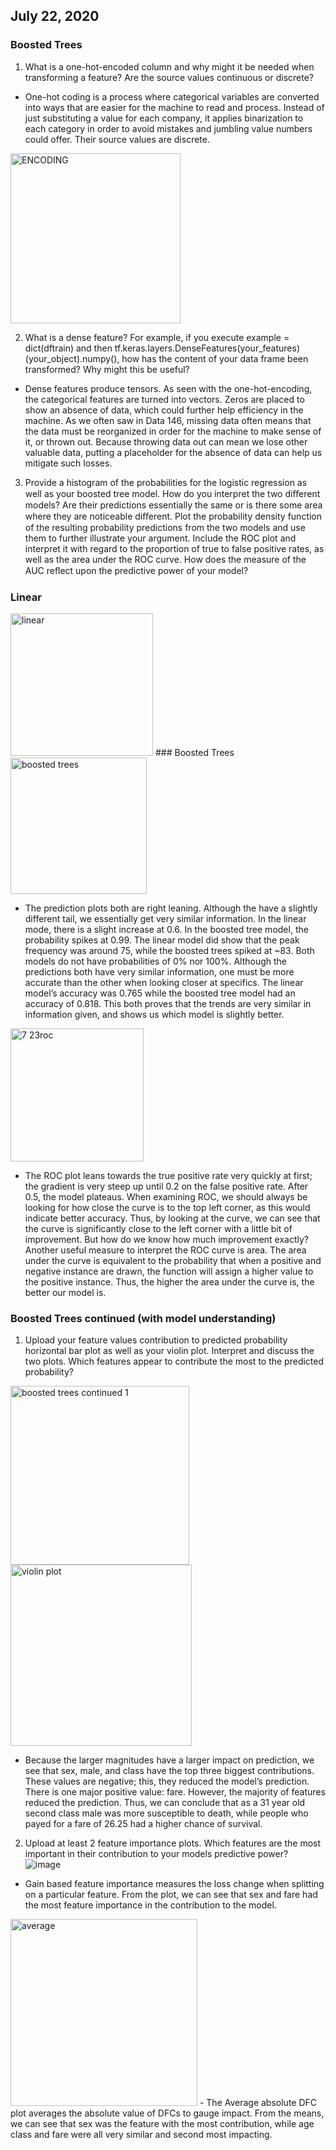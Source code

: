 ## July 22, 2020
### Boosted Trees
1. What is a one-hot-encoded column and why might it be needed when transforming a feature?  Are the source values continuous or discrete? 
  -	One-hot coding is a process where categorical variables are converted into ways that are easier for the machine to read and process. Instead of just substituting a value for each company, it applies binarization to each category in order to avoid mistakes and jumbling value numbers could offer. Their source values are discrete.

<img width="272" alt="ENCODING" src="https://user-images.githubusercontent.com/67920563/88458115-924aac80-ce59-11ea-9516-1dcdca4ccd01.PNG">

2. What is a dense feature?  For example, if you execute example = dict(dftrain) and then tf.keras.layers.DenseFeatures(your_features)(your_object).numpy(), how has the content of your data frame been transformed?  Why might this be useful?
  -	Dense features produce tensors. As seen with the one-hot-encoding, the categorical features are turned into vectors. Zeros are placed to show an absence of data, which could further help efficiency in the machine. As we often saw in Data 146, missing data often means that the data must be reorganized in order for the machine to make sense of it, or thrown out.  Because throwing data out can mean we lose other valuable data, putting a placeholder for the absence of data can help us mitigate such losses.
3. Provide a histogram of the probabilities for the logistic regression as well as your boosted tree model.  How do you interpret the two diﬀerent models?  Are their predictions essentially the same or is there some area where they are noticeable diﬀerent.  Plot the probability density function of the resulting probability predictions from the two models and use them to further illustrate your argument.  Include the ROC plot and interpret it with regard to the proportion of true to false positive rates, as well as the area under the ROC curve.  How does the measure of the AUC reﬂect upon the predictive power of your model?
  ### Linear
  <img width="228" alt="linear" src="https://user-images.githubusercontent.com/67920563/88457927-0be19b00-ce58-11ea-9c3b-0e7def3c7606.PNG">
  ### Boosted Trees
 <img width="218" alt="boosted trees" src="https://user-images.githubusercontent.com/67920563/88457912-fb312500-ce57-11ea-80b8-ee0c20fd3905.PNG">
 
  -	The prediction plots both are right leaning. Although the have a slightly different tail, we essentially get very similar information. In the linear mode, there is a slight increase at 0.6. In the boosted tree model, the probability spikes at 0.99. The linear model did show that the peak frequency was around 75, while the boosted trees spiked at ~83. Both models do not have probabilities of 0% nor 100%. Although the predictions both have very similar information, one must be more accurate than the other when looking closer at specifics. The linear model’s accuracy was 0.765 while the boosted tree model had an accuracy of 0.818. This both proves that the trends are very similar in information given, and shows us which model is slightly better.
<img width="213" alt="7 23roc" src="https://user-images.githubusercontent.com/67920563/88457904-f2405380-ce57-11ea-9cf3-89b51570637b.PNG">

-	The ROC plot leans towards the true positive rate very quickly at first; the gradient is very steep up until 0.2 on the false positive rate. After 0.5, the model plateaus. When examining ROC, we should always be looking for how close the curve is to the top left corner, as this would indicate better accuracy. Thus, by looking at the curve, we can see that the curve is significantly close to the left corner with a little bit of improvement. But how do we know how much improvement exactly? Another useful measure to interpret the ROC curve is area. The area under the curve is equivalent to the probability that when a positive and negative instance are drawn, the function will assign a higher value to the positive instance. Thus, the higher the area under the curve is, the better our model is.
### Boosted Trees continued (with model understanding)
1. Upload your feature values contribution to predicted probability horizontal bar plot as well as your violin plot.  Interpret and discuss the two plots.  Which features appear to contribute the most to the predicted probability?
  <img width="286" alt="boosted trees continued 1" src="https://user-images.githubusercontent.com/67920563/88457909-fb312500-ce57-11ea-9f07-4d2153cc91c5.PNG">
  <img width="290" alt="violin plot" src="https://user-images.githubusercontent.com/67920563/88457931-14d26c80-ce58-11ea-9630-275ec9b06d7a.PNG">
  
  -	Because the larger magnitudes have a larger impact on prediction, we see that sex, male, and class have the top three biggest contributions. These values are negative; this, they reduced the model’s prediction. There is one major positive value: fare. However, the majority of features reduced the prediction. Thus, we can conclude that as a 31 year old second class male was more susceptible to death, while people who payed for a fare of 26.25 had a higher chance of survival.
2. Upload at least 2 feature importance plots.  Which features are the most important in their contribution to your models predictive power?
  ![image](https://user-images.githubusercontent.com/67920563/88458808-9a591b00-ce5e-11ea-9672-a0e388430d7e.png)
  -	Gain based feature importance measures the loss change when splitting on a particular feature. From the plot, we can see that sex and fare had the most feature importance in the contribution to the model.
  
  <img width="299" alt="average" src="https://user-images.githubusercontent.com/67920563/88457906-f5d3da80-ce57-11ea-96ad-fcf20d9a23c8.PNG">
  -	The Average absolute DFC plot averages the absolute value of DFCs to gauge impact. From the means, we can see that sex was the feature with the most contribution, while age class and fare were all very similar and second most impacting.

